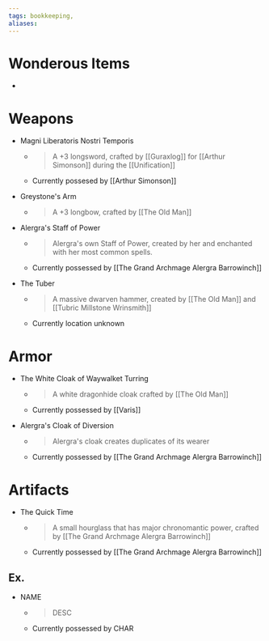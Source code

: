 ```yaml
---
tags: bookkeeping, 
aliases:
---
```


# Wonderous Items
- 
# Weapons
- Magni Liberatoris Nostri Temporis
	- > A +3 longsword, crafted by [[Guraxlog]] for [[Arthur Simonson]] during the [[Unification]]
	- Currently possesed by [[Arthur Simonson]]

- Greystone's Arm
	- > A +3 longbow, crafted by [[The Old Man]]

- Alergra's Staff of Power
	- > Alergra's own Staff of Power, created by her and enchanted with her most common spells.
	- Currently possessed by [[The Grand Archmage Alergra Barrowinch]]

- The Tuber
	- > A massive dwarven hammer, created by [[The Old Man]] and [[Tubric Millstone Wrinsmith]]
	- Currently location unknown

# Armor
- The White Cloak of Waywalket Turring
	- > A white dragonhide cloak crafted by [[The Old Man]]
	- Currently possessed by [[Varis]]

- Alergra's Cloak of Diversion
	- > Alergra's cloak creates duplicates of its wearer
	- Currently possessed by [[The Grand Archmage Alergra Barrowinch]]

# Artifacts
- The Quick Time
	- > A small hourglass that has major chronomantic power, crafted by [[The Grand Archmage Alergra Barrowinch]]
	- Currently possessed by [[The Grand Archmage Alergra Barrowinch]]



## Ex.
- NAME
	- > DESC
	- Currently possessed by CHAR
